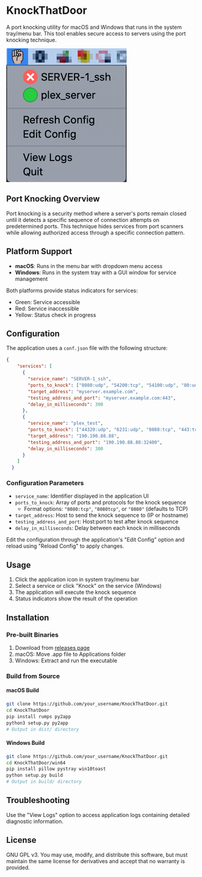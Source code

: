 # KnockThatDoor

A port knocking utility for macOS and Windows that runs in the system tray/menu bar. This tool enables secure access to servers using the port knocking technique.

![Screenshot of KnockThatDoor](img/screenshot_placeholder.png)

## Port Knocking Overview

Port knocking is a security method where a server's ports remain closed until it detects a specific sequence of connection attempts on predetermined ports. This technique hides services from port scanners while allowing authorized access through a specific connection pattern.

## Platform Support

- **macOS**: Runs in the menu bar with dropdown menu access
- **Windows**: Runs in the system tray with a GUI window for service management

Both platforms provide status indicators for services:
- Green: Service accessible
- Red: Service inaccessible
- Yellow: Status check in progress

## Configuration

The application uses a `conf.json` file with the following structure:

```json
{
    "services": [
      {
        "service_name": "SERVER-1_ssh",
        "ports_to_knock": ["8080:udp", "54200:tcp", "54100:udp", "80:udp"],
        "target_address": "myserver.example.com",
        "testing_address_and_port": "myserver.example.com:443",
        "delay_in_milliseconds": 300
      },
      {
        "service_name": "plex_test",
        "ports_to_knock": ["44320:udp", "6231:udp", "8080:tcp", "443:tcp"],
        "target_address": "190.190.88.88",
        "testing_address_and_port": "190.190.88.88:32400",
        "delay_in_milliseconds": 300
      }
    ]
  }
```

### Configuration Parameters

- `service_name`: Identifier displayed in the application UI
- `ports_to_knock`: Array of ports and protocols for the knock sequence
  - Format options: `"8080:tcp"`, `"8080tcp"`, or `"8080"` (defaults to TCP)
- `target_address`: Host to send the knock sequence to (IP or hostname)
- `testing_address_and_port`: Host:port to test after knock sequence
- `delay_in_milliseconds`: Delay between each knock in milliseconds

Edit the configuration through the application's "Edit Config" option and reload using "Reload Config" to apply changes.

## Usage

1. Click the application icon in system tray/menu bar
2. Select a service or click "Knock" on the service (Windows)
3. The application will execute the knock sequence
4. Status indicators show the result of the operation

## Installation

### Pre-built Binaries
1. Download from [releases page](https://github.com/rempairamore/KnockThatDoor/releases)
2. macOS: Move .app file to Applications folder
3. Windows: Extract and run the executable

### Build from Source

#### macOS Build
```bash
git clone https://github.com/your_username/KnockThatDoor.git
cd KnockThatDoor
pip install rumps py2app
python3 setup.py py2app
# Output in dist/ directory
```

#### Windows Build
```bash
git clone https://github.com/your_username/KnockThatDoor.git
cd KnockThatDoor/win64
pip install pillow pystray win10toast
python setup.py build
# Output in build/ directory
```

## Troubleshooting

Use the "View Logs" option to access application logs containing detailed diagnostic information.

## License

GNU GPL v3. You may use, modify, and distribute this software, but must maintain the same license for derivatives and accept that no warranty is provided.